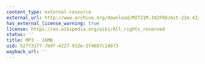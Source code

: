 ```yaml
---
content_type: external-resource
external_url: http://www.archive.org/download/MIT21M.342F08/mit-21m.432-f08-seeker_aardvark.mp3
has_external_license_warning: true
license: https://en.wikipedia.org/wiki/All_rights_reserved
status: ''
title: MP3 - 16MB
uid: 527731f7-7b9f-4227-912e-3f4687c14b73
wayback_url: ''
---
```

